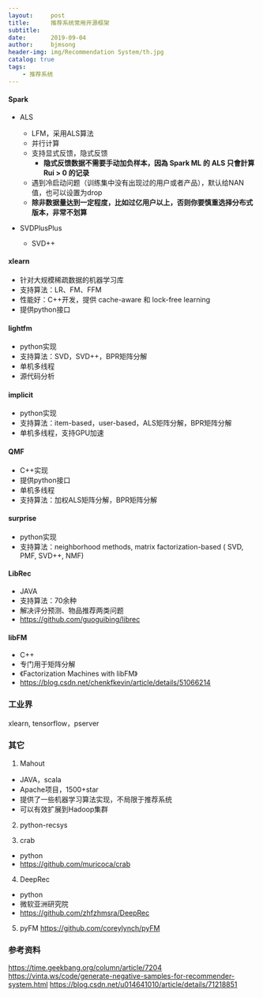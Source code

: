```yaml
---
layout:     post
title:      推荐系统常用开源框架
subtitle:   
date:       2019-09-04
author:     bjmsong
header-img: img/Recommendation System/th.jpg
catalog: true
tags:
    - 推荐系统
---
```


#### Spark 
- ALS
    - LFM，采用ALS算法
    - 并行计算
    - 支持显式反馈，隐式反馈
        - **隐式反馈数据不需要手动加负样本，因為 Spark ML 的 ALS 只會計算 Rui > 0 的记录**
    - 遇到冷启动问题（训练集中没有出现过的用户或者产品），默认给NAN值，也可以设置为drop
    - **除非数据量达到一定程度，比如过亿用户以上，否则你要慎重选择分布式版本，非常不划算**

- SVDPlusPlus
    - SVD++

#### xlearn
- 针对大规模稀疏数据的机器学习库
- 支持算法：LR、FM、FFM
- 性能好：C++开发，提供 cache-aware 和 lock-free learning
- 提供python接口

#### lightfm
- python实现
- 支持算法：SVD，SVD++，BPR矩阵分解
- 单机多线程
- 源代码分析

#### implicit
- python实现
- 支持算法：item-based，user-based，ALS矩阵分解，BPR矩阵分解
- 单机多线程，支持GPU加速

#### QMF
- C++实现
- 提供python接口
- 单机多线程
- 支持算法：加权ALS矩阵分解，BPR矩阵分解

#### surprise
- python实现
- 支持算法：neighborhood methods, matrix factorization-based ( SVD, PMF, SVD++, NMF)

#### LibRec
- JAVA
- 支持算法：70余种
- 解决评分预测、物品推荐两类问题
- https://github.com/guoguibing/librec

#### libFM
- C++
- 专门用于矩阵分解
- 《Factorization Machines with libFM》
- https://blog.csdn.net/chenkfkevin/article/details/51066214


### 工业界
xlearn, tensorflow，pserver


### 其它
1. Mahout
- JAVA，scala
- Apache项目，1500+star
- 提供了一些机器学习算法实现，不局限于推荐系统
- 可以有效扩展到Hadoop集群

2. python-recsys

3. crab
- python
- https://github.com/muricoca/crab

4. DeepRec
- python
- 微软亚洲研究院
- https://github.com/zhfzhmsra/DeepRec

5. pyFM
https://github.com/coreylynch/pyFM


### 参考资料
https://time.geekbang.org/column/article/7204
https://vinta.ws/code/generate-negative-samples-for-recommender-system.html
https://blog.csdn.net/u014641010/article/details/71218851
